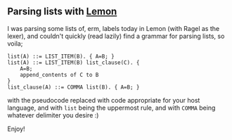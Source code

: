 ## Parsing lists with [Lemon](http://www.hwaci.com/sw/lemon/)

I was parsing some lists of, erm, labels today in Lemon (with Ragel as the lexer), and couldn't quickly (read lazily) find a grammar for parsing lists, so voila;

```lemon
list(A) ::= LIST_ITEM(B). { A=B; }
list(A) ::= LIST_ITEM(B) list_clause(C). {
    A=B;
    append_contents of C to B
}
list_clause(A) ::= COMMA list(B). { A=B; }
```

with the pseudocode replaced with code appropriate for your host language, and with `list` being the uppermost rule, and with `COMMA` being whatever delimiter you desire :)

Enjoy!

